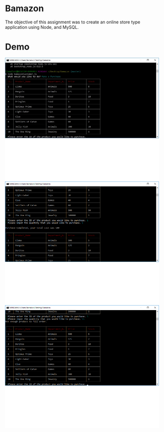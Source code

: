 # Bamazon
The objective of this assignment was to create an online store type application using Node, and MySQL.

# Demo

<img src="images/Demo1.jpg" alt="demo">

<img src="images/demo2.jpg" alt="demo">

<img src="images/demo3.jpg" alt="demo">